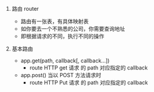 1. 路由 router

   - 路由有一张表，有具体映射表
   - 如你要去一个不熟悉的公司，你需要查询地址
   - 即根据请求的不同，执行不同的操作

2. 基本路由
   - app.get(path, callback[, callback...])
     - route HTTP get 请求 的 path 对应指定的 callback
   - app.post() 当以 POST 方法请求时
     - route HTTP Put 请求 的 path 对应指定的 callback
